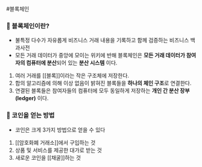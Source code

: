 #블록체인 
### 📌 블록체인이란?
+ 불특정 다수가 자유롭게 비즈니스 거래 내용을 기록하고 함께 검증하는 비즈니스 백과사전
+ 모든 거래 데이터가 중앙에 모이는 위키에 반해 블록체인은 **모든 거래 데이터가 참여자의 컴퓨터에 분산**되어 있는 **분산 시스템** 이다.
1. 여러 거래를 [[블록]]이라는 작은 구조체에 저장한다.
2. 합의 알고리즘에 의해 이상 없음이 밝혀진 블록들을 **하나의 체인 구조**로 연결한다.
3. 연결된 블록들은 참여자들의 컴퓨터에 모두 동일하게 저장하는 **개인 간 분산 장부(ledger)** 이다.

### 📌 코인을 얻는 방법
+ 코인은 크게 3가지 방법으로 얻을 수 있다
1. [[암호화폐 거래소]]에서 구입하는 것
2. 상품 및 서비스를 제공한 대가로 받는 것
3. 새로운 코인을 [[채굴]]하는 것

